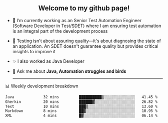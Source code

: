<h2 align="center">Welcome to my github page!</h2>

- 🔭 I’m currently working as an Senior Test Automation Engineer (Software Developer in Test/SDET) where I am ensuring test automation is an integral part of the development process
- 🎩 Testing isn't about assuring quality—it's about diagnosing the state of an application. An SDET doesn't guarantee quality but provides critical insights to improve it
- ✨ I also worked as Java Developer
- 💬 Ask me about **Java, Automation struggles and birds**
  
  -------
  
📊 Weekly development breakdown

<!--START_SECTION:waka-->

```txt
Java             32 mins         ██████████▒░░░░░░░░░░░░░░   41.45 %
Gherkin          20 mins         ██████▓░░░░░░░░░░░░░░░░░░   26.82 %
Text             10 mins         ███▒░░░░░░░░░░░░░░░░░░░░░   13.60 %
Markdown         8 mins          ██▓░░░░░░░░░░░░░░░░░░░░░░   10.95 %
XML              4 mins          █▓░░░░░░░░░░░░░░░░░░░░░░░   06.14 %
```

<!--END_SECTION:waka-->
